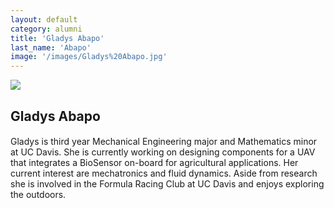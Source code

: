 ```yaml
---
layout: default
category: alumni
title: 'Gladys Abapo'
last_name: 'Abapo'
image: '/images/Gladys%20Abapo.jpg'
---
```


<img src="{{ page.image }}">

<h2 class="team-title">Gladys Abapo</h2>
<h4 class="team-position"></h4>
<p>Gladys is third year Mechanical Engineering major and Mathematics minor at UC Davis. She is currently working on designing components for a UAV that integrates a BioSensor on-board for agricultural applications. Her current interest are mechatronics and fluid dynamics. Aside from research she is involved in the Formula Racing Club at UC Davis and enjoys exploring the outdoors. </p>
<ul class="team-member-other-info"></ul>